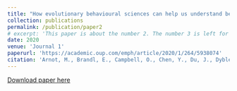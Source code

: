 ```yaml
---
title: "How evolutionary behavioural sciences can help us understand behaviour in a pandemic"
collection: publications
permalink: /publication/paper2
# excerpt: 'This paper is about the number 2. The number 3 is left for future work.'
date: 2020
venue: 'Journal 1'
paperurl: 'https://academic.oup.com/emph/article/2020/1/264/5938074'
citation: 'Arnot, M., Brandl, E., Campbell, O., Chen, Y., Du, J., Dyble, M. et al. (2020). How evolutionary behavioural sciences can help us understand behaviour in a pandemic. Evolution, Medicine, and Public Health, 2020, 264-278.'
---
```

<!-- This paper is about the number 2. The number 3 is left for future work. -->

[Download paper here](http://shaylaYU.github.io/files/paper2.pdf)

<!-- Recommended citation: Your Name, You. (2010). "Paper Title Number 2." <i>Journal 1</i>. 1(2). -->